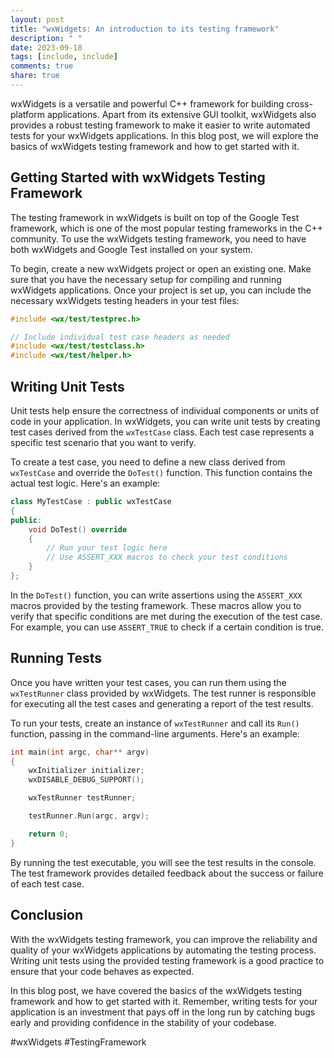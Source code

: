 ```yaml
---
layout: post
title: "wxWidgets: An introduction to its testing framework"
description: " "
date: 2023-09-18
tags: [include, include]
comments: true
share: true
---
```


wxWidgets is a versatile and powerful C++ framework for building cross-platform applications. Apart from its extensive GUI toolkit, wxWidgets also provides a robust testing framework to make it easier to write automated tests for your wxWidgets applications. In this blog post, we will explore the basics of wxWidgets testing framework and how to get started with it.

## Getting Started with wxWidgets Testing Framework

The testing framework in wxWidgets is built on top of the Google Test framework, which is one of the most popular testing frameworks in the C++ community. To use the wxWidgets testing framework, you need to have both wxWidgets and Google Test installed on your system.

To begin, create a new wxWidgets project or open an existing one. Make sure that you have the necessary setup for compiling and running wxWidgets applications. Once your project is set up, you can include the necessary wxWidgets testing headers in your test files:

```cpp
#include <wx/test/testprec.h>

// Include individual test case headers as needed
#include <wx/test/testclass.h>
#include <wx/test/helper.h>
```

## Writing Unit Tests

Unit tests help ensure the correctness of individual components or units of code in your application. In wxWidgets, you can write unit tests by creating test cases derived from the `wxTestCase` class. Each test case represents a specific test scenario that you want to verify.

To create a test case, you need to define a new class derived from `wxTestCase` and override the `DoTest()` function. This function contains the actual test logic. Here's an example:

```cpp
class MyTestCase : public wxTestCase
{
public:
    void DoTest() override
    {
        // Run your test logic here
        // Use ASSERT_XXX macros to check your test conditions
    }
};
```

In the `DoTest()` function, you can write assertions using the `ASSERT_XXX` macros provided by the testing framework. These macros allow you to verify that specific conditions are met during the execution of the test case. For example, you can use `ASSERT_TRUE` to check if a certain condition is true.

## Running Tests

Once you have written your test cases, you can run them using the `wxTestRunner` class provided by wxWidgets. The test runner is responsible for executing all the test cases and generating a report of the test results.

To run your tests, create an instance of `wxTestRunner` and call its `Run()` function, passing in the command-line arguments. Here's an example:

```cpp
int main(int argc, char** argv)
{
    wxInitializer initializer;
    wxDISABLE_DEBUG_SUPPORT();

    wxTestRunner testRunner;

    testRunner.Run(argc, argv);

    return 0;
}
```

By running the test executable, you will see the test results in the console. The test framework provides detailed feedback about the success or failure of each test case.

## Conclusion

With the wxWidgets testing framework, you can improve the reliability and quality of your wxWidgets applications by automating the testing process. Writing unit tests using the provided testing framework is a good practice to ensure that your code behaves as expected.

In this blog post, we have covered the basics of the wxWidgets testing framework and how to get started with it. Remember, writing tests for your application is an investment that pays off in the long run by catching bugs early and providing confidence in the stability of your codebase.

#wxWidgets #TestingFramework